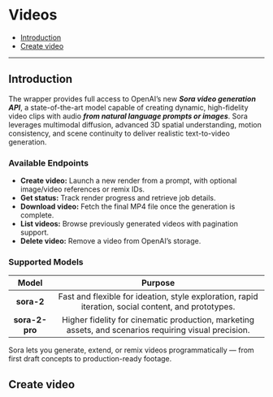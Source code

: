 # Videos

- [Introduction](#introduction)
- [Create video](#create-video)

___

## Introduction

The wrapper provides full access to OpenAI’s new ***Sora video generation API***, a state-of-the-art model capable of creating dynamic, high-fidelity video clips with audio ***from natural language prompts or images***.
Sora leverages multimodal diffusion, advanced 3D spatial understanding, motion consistency, and scene continuity to deliver realistic text-to-video generation.

### Available Endpoints

- **Create video:** Launch a new render from a prompt, with optional image/video references or remix IDs.
- **Get status:** Track render progress and retrieve job details.
- **Download video:** Fetch the final MP4 file once the generation is complete.
- **List videos:** Browse previously generated videos with pagination support.
- **Delete video:** Remove a video from OpenAI’s storage.

### Supported Models

| Model | Purpose |
|:---:|:---:|
|**sora-2**| Fast and flexible for ideation, style exploration, rapid iteration, social content, and prototypes. |
|**sora-2-pro**| Higher fidelity for cinematic production, marketing assets, and scenarios requiring visual precision. |

Sora lets you generate, extend, or remix videos programmatically — from first draft concepts to production-ready footage.


## Create video

